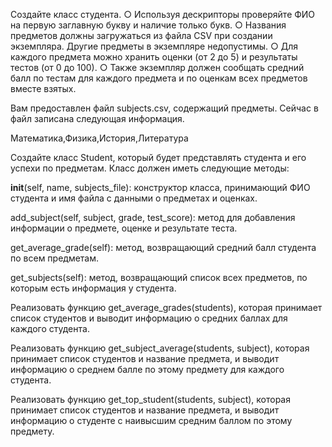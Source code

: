 Создайте класс студента.
○ Используя дескрипторы проверяйте ФИО на первую заглавную букву и наличие только букв.
○ Названия предметов должны загружаться из файла CSV при создании экземпляра. 
Другие предметы в экземпляре недопустимы.
○ Для каждого предмета можно хранить оценки (от 2 до 5) и результаты тестов (от 0 до 100).
○ Также экземпляр должен сообщать средний балл по тестам для каждого предмета и по оценкам всех предметов вместе взятых.

Вам предоставлен файл subjects.csv, содержащий предметы. 
Сейчас в файл записана следующая информация.

Математика,Физика,История,Литература

Создайте класс Student, который будет представлять студента и его успехи по предметам. 
Класс должен иметь следующие методы:

__init__(self, name, subjects_file): конструктор класса, 
принимающий ФИО студента и имя файла с данными о предметах и оценках.

add_subject(self, subject, grade, test_score): метод для добавления информации о предмете, оценке и результате теста.

get_average_grade(self): метод, возвращающий средний балл студента по всем предметам.

get_subjects(self): метод, возвращающий список всех предметов, по которым есть информация у студента.

Реализовать функцию get_average_grades(students), которая принимает список студентов и выводит информацию о средних баллах для каждого студента.

Реализовать функцию get_subject_average(students, subject), которая принимает список студентов и название предмета, и выводит информацию о среднем балле по этому предмету для каждого студента.

Реализовать функцию get_top_student(students, subject), которая принимает список студентов и название предмета, и выводит информацию о студенте с наивысшим средним баллом по этому предмету.